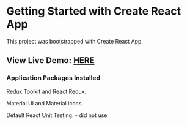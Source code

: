 # Getting Started with Create React App

This project was bootstrapped with Create React App.

## View Live Demo: [HERE](https://alexis-resendiz-fe-takehome.vercel.app)

### Application Packages Installed

Redux Toolkit and React Redux.

Material UI and Material Icons.

Default React Unit Testing. - did not use

